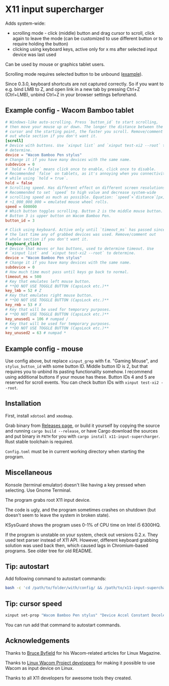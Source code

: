 # X11 input supercharger

Adds system-wide:

- scrolling mode - click (middle) button and drag cursor to scroll, click again to leave the mode (can be customized to use different button or to require holding the button)
- clicking using keyboard keys, active only for x ms after selected input device was last used

Can be used by mouse or graphics tablet users.

Scrolling mode requires selected button to be unbound ([example](assets/gnome-tablet-unbound.png)).

Since 0.3.0, keyboard shortcuts are not captured correctly. So if you want to e.g. bind LMB to Z, and open link in a new tab by pressing Ctrl+Z (Ctrl+LMB), unbind Ctrl+Z in your browser settings beforehand.

## Example config - Wacom Bamboo tablet

```toml
# Windows-like auto-scrolling. Press `button_id` to start scrolling,
# then move your mouse up or down. The longer the distance between the
# cursor and the starting point, the faster you scroll. Remove/comment
# out whole section if you don't want it.
[scroll]
# Device with buttons. Use `xinput list` and `xinput test-xi2 --root` to
# determine.
device = "Wacom Bamboo Pen stylus"
# Change it if you have many devices with the same name.
subdevice = 0
# `hold = false` means click once to enable, click once to disable.
# Recommended `false` on tablets, as it's annoying when you connectivity
# while using `hold = true`.
hold = false
# Scrolling speed. Has different effect on different screen resolutions.
# Recommended to set `speed` to high value and decrease system-wide
# scrolling speed as much as possible. Equation: `speed`×`distance`[px]
# ÷1_000_000_000 = emulated mouse wheel rolls.
speed = 600000
# Which button toggles scrolling. Button 2 is the middle mouse button.
# Button 3 is upper button on Wacom Bamboo Pen.
button_id = 3

# Click using keyboard. Active only until `timeout_ms` has passed since
# the last time any of grabbed devices was used. Remove/comment out
# whole section if you don't want it.
[keyboard_click]
# Device that moves or has buttons, used to determine timeout. Use
# `xinput list` and `xinput test-xi2 --root` to determine.
device = "Wacom Bamboo Pen stylus"
# Change it if you have many devices with the same name.
subdevice = 0
# How much time must pass until keys go back to normal.
timeout_ms = 500
# Key that emulates left mouse button.
# **DO NOT USE TOGGLE BUTTON (CapsLock etc.)**
key_lmb = 52 # Z
# Key that emulates right mouse button.
# **DO NOT USE TOGGLE BUTTON (CapsLock etc.)**
key_rmb = 53 # X
# Key that will be used for temporary purposes.
# **DO NOT USE TOGGLE BUTTON (CapsLock etc.)**
key_unused1 = 106 # numpad /
# Key that will be used for temporary purposes.
# **DO NOT USE TOGGLE BUTTON (CapsLock etc.)**
key_unused2 = 63 # numpad *
```

## Example config - mouse

Use config above, but replace `xinput_grep` with f.e. "Gaming Mouse", and `stylus_button_id` with some button ID. Middle button ID is 2, but that requires you to unbind its pasting functionality somehow. I recommend using additional buttons if your mouse has these. Button IDs 4 and 5 are reserved for scroll events. You can check button IDs with `xinput test-xi2 --root`.

## Installation

First, install `xdotool` and `xmodmap`.

Grab binary from [Releases page](https://github.com/pzmarzly/x11-input-supercharger/releases), or build it yourself by copying the source and running `cargo build --release`, or have Cargo download the sources and put binary in `PATH` for you with `cargo install x11-input-supercharger`. Rust stable toolchain is required.

`Config.toml` must be in current working directory when starting the program.

## Miscellaneous

Konsole (terminal emulator) doesn't like having a key pressed when selecting. Use Gnome Terminal.

The program grabs root X11 input device.

The code is ugly, and the program sometimes crashes on shutdown (but doesn't seem to leave the system in broken state).

KSysGuard shows the program uses 0-1% of CPU time on Intel i5 6300HQ.

If the program is unstable on your system, check out versions 0.2.x. They used text parser instead of X11 API. However, different keyboard grabbing solution was used back then, which caused lags in Chromium-based programs. See older tree for old README.

## Tip: autostart

Add following command to autostart commands:

```bash
bash -c 'cd /path/to/folder/with/config/ && /path/to/x11-input-supercharger & disown'
```

## Tip: cursor speed

```bash
xinput set-prop "Wacom Bamboo Pen stylus" "Device Accel Constant Deceleration" 1.6
```

You can run add that command to autostart commands.

## Acknowledgements

Thanks to [Bruce Byfield](https://brucebyfield.com/) for his Wacom-related articles for Linux Magazine.

Thanks to [Linux Wacom Project developers](https://linuxwacom.github.io/about/) for making it possible to use Wacom as input device on Linux.

Thanks to all X11 developers for awesome tools they created.